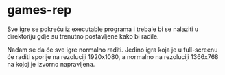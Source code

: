 # games-rep

Sve igre se pokreću iz executable programa i trebale bi se nalaziti u direktoriju gdje su trenutno postavljene kako bi radile.

Nadam se da će sve igre normalno raditi. Jedino igra koja je u full-screenu će raditi sporije na rezoluciji 1920x1080, a normalno na rezoluciji 1366x768 na kojoj je izvorno napravljena.

